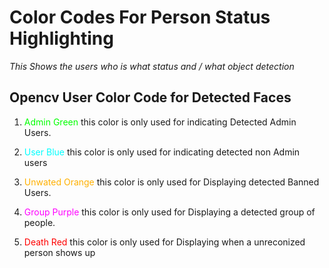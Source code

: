 # Color Codes For Person Status Highlighting 

*This Shows the users who is what status and / what object detection*



## Opencv User Color Code  for Detected Faces

1. <span style="color:#00FF00">Admin Green</span> this color is only used for indicating Detected Admin Users.

2. <span style="color:#00FFFF">User Blue</span> this color is only used for indicating detected non Admin users

3. <span style="color:#FFB000">Unwated Orange</span> this color is only used for Displaying detected Banned Users.

4.  <span style="color:#FF00FF">Group Purple </span> this color is only used for Displaying a detected group of people. 


5.  <span style="color:#FF0000">Death Red </span> this color is only used for Displaying when a unreconized person shows up